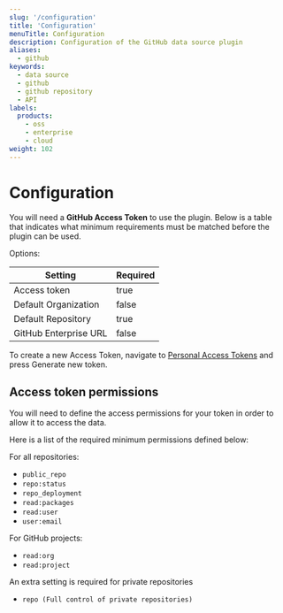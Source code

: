 ```yaml
---
slug: '/configuration'
title: 'Configuration'
menuTitle: Configuration
description: Configuration of the GitHub data source plugin
aliases:
  - github
keywords:
  - data source
  - github
  - github repository
  - API
labels:
  products:
    - oss
    - enterprise
    - cloud
weight: 102
---
```


# Configuration

You will need a **GitHub Access Token** to use the plugin. Below is a table that indicates what minimum requirements must be matched before the plugin can be used.

Options:

| Setting               | Required |
| --------------------- | -------- |
| Access token          | true     |
| Default Organization  | false    |
| Default Repository    | true     |
| GitHub Enterprise URL | false    |

To create a new Access Token, navigate to [Personal Access Tokens](https://github.com/settings/tokens) and press Generate new token.

## Access token permissions

You will need to define the access permissions for your token in order to allow it to access the data.

Here is a list of the required minimum permissions defined below:

For all repositories:

- `public_repo`
- `repo:status`
- `repo_deployment`
- `read:packages`
- `read:user`
- `user:email`

For GitHub projects:

- `read:org`
- `read:project`

An extra setting is required for private repositories

- `repo (Full control of private repositories)`
